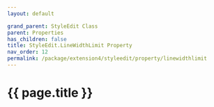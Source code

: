 ```yaml
---
layout: default

grand_parent: StyleEdit Class
parent: Properties
has_children: false
title: StyleEdit.LineWidthLimit Property
nav_order: 12
permalink: /package/extension4/styleedit/property/linewidthlimit
---
```

# {{ page.title }}